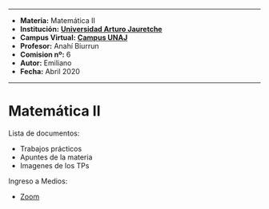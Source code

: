 
---
- **Materia:** Matemática II
- **Institución:** __[Universidad Arturo Jauretche](https://www.unaj.edu.ar/)__
- **Campus Virtual:** __[Campus UNAJ](https://campus.unaj.edu.ar/)__
- **Profesor:** Anahí Biurrun
- **Comision nº:** 6
- **Autor:** Emiliano
- **Fecha:** Abril 2020
---

# Matemática II

Lista de documentos:
+ Trabajos prácticos
+ Apuntes de la materia
+ Imagenes de los TPs

Ingreso a Medios:
* [Zoom](https://zoom.us/j/832083140)
